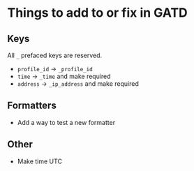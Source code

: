 Things to add to or fix in GATD
===============================

Keys
----

All `_` prefaced keys are reserved.

- `profile_id` -> `_profile_id`
- `time` -> `_time` and make required
- `address` -> `_ip_address` and make required

Formatters
----------

- Add a way to test a new formatter

Other
-----

- Make time UTC

